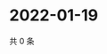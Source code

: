 # 2022-01-19

共 0 条

<!-- BEGIN WEIBO -->
<!-- 最后更新时间 Wed Jan 19 2022 20:22:49 GMT+0800 (China Standard Time) -->

<!-- END WEIBO -->
